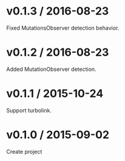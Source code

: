 # v0.1.3 / 2016-08-23

Fixed MutationsObserver detection behavior.

# v0.1.2 / 2016-08-23

Added MutationObserver detection.

# v0.1.1 / 2015-10-24

Support turbolink.

# v0.1.0 / 2015-09-02

Create project
